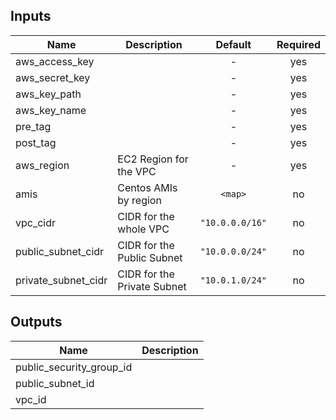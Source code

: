
## Inputs

| Name | Description | Default | Required |
|------|-------------|:-----:|:-----:|
| aws_access_key |  | - | yes |
| aws_secret_key |  | - | yes |
| aws_key_path |  | - | yes |
| aws_key_name |  | - | yes |
| pre_tag |  | - | yes |
| post_tag |  | - | yes |
| aws_region | EC2 Region for the VPC | - | yes |
| amis | Centos AMIs by region | `<map>` | no |
| vpc_cidr | CIDR for the whole VPC | `"10.0.0.0/16"` | no |
| public_subnet_cidr | CIDR for the Public Subnet | `"10.0.0.0/24"` | no |
| private_subnet_cidr | CIDR for the Private Subnet | `"10.0.1.0/24"` | no |

## Outputs

| Name | Description |
|------|-------------|
| public_security_group_id |  |
| public_subnet_id |  |
| vpc_id |  |

